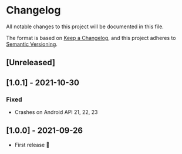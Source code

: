 # Changelog
All notable changes to this project will be documented in this file.

The format is based on [Keep a Changelog](https://keepachangelog.com/en/1.0.0/),
and this project adheres to [Semantic Versioning](https://semver.org/spec/v2.0.0.html).

## [Unreleased]

## [1.0.1] - 2021-10-30
### Fixed
- Crashes on Android API 21, 22, 23

## [1.0.0] - 2021-09-26
- First release 🎉
